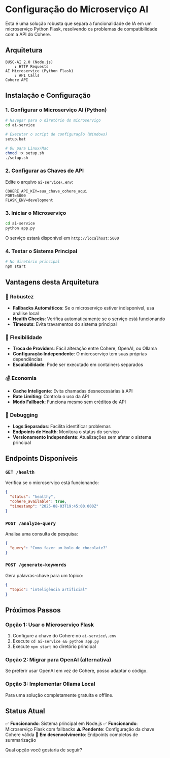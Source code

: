 # Configuração do Microserviço AI

Esta é uma solução robusta que separa a funcionalidade de IA em um microserviço Python Flask, resolvendo os problemas de compatibilidade com a API do Cohere.

## Arquitetura

```
BUSC-AI 2.0 (Node.js)
    ↓ HTTP Requests
AI Microservice (Python Flask)
    ↓ API Calls
Cohere API
```

## Instalação e Configuração

### 1. Configurar o Microserviço AI (Python)

```bash
# Navegar para o diretório do microserviço
cd ai-service

# Executar o script de configuração (Windows)
setup.bat

# Ou para Linux/Mac
chmod +x setup.sh
./setup.sh
```

### 2. Configurar as Chaves de API

Edite o arquivo `ai-service\.env`:
```env
COHERE_API_KEY=sua_chave_cohere_aqui
PORT=5000
FLASK_ENV=development
```

### 3. Iniciar o Microserviço

```bash
cd ai-service
python app.py
```

O serviço estará disponível em `http://localhost:5000`

### 4. Testar o Sistema Principal

```bash
# No diretório principal
npm start
```

## Vantagens desta Arquitetura

### 🚀 **Robustez**
- **Fallbacks Automáticos**: Se o microserviço estiver indisponível, usa análise local
- **Health Checks**: Verifica automaticamente se o serviço está funcionando
- **Timeouts**: Evita travamentos do sistema principal

### 🔧 **Flexibilidade**
- **Troca de Providers**: Fácil alteração entre Cohere, OpenAI, ou Ollama
- **Configuração Independente**: O microserviço tem suas próprias dependências
- **Escalabilidade**: Pode ser executado em containers separados

### 💰 **Economia**
- **Cache Inteligente**: Evita chamadas desnecessárias à API
- **Rate Limiting**: Controla o uso da API
- **Modo Fallback**: Funciona mesmo sem créditos de API

### 🐛 **Debugging**
- **Logs Separados**: Facilita identificar problemas
- **Endpoints de Health**: Monitora o status do serviço
- **Versionamento Independente**: Atualizações sem afetar o sistema principal

## Endpoints Disponíveis

### `GET /health`
Verifica se o microserviço está funcionando:
```json
{
  "status": "healthy",
  "cohere_available": true,
  "timestamp": "2025-08-03T19:45:00.000Z"
}
```

### `POST /analyze-query`
Analisa uma consulta de pesquisa:
```json
{
  "query": "Como fazer um bolo de chocolate?"
}
```

### `POST /generate-keywords`
Gera palavras-chave para um tópico:
```json
{
  "topic": "inteligência artificial"
}
```

## Próximos Passos

### Opção 1: Usar o Microserviço Flask
1. Configure a chave do Cohere no `ai-service\.env`
2. Execute `cd ai-service && python app.py`
3. Execute `npm start` no diretório principal

### Opção 2: Migrar para OpenAI (alternativa)
Se preferir usar OpenAI em vez de Cohere, posso adaptar o código.

### Opção 3: Implementar Ollama Local
Para uma solução completamente gratuita e offline.

## Status Atual

✅ **Funcionando**: Sistema principal em Node.js
✅ **Funcionando**: Microserviço Flask com fallbacks
⚠️ **Pendente**: Configuração da chave Cohere válida
🔄 **Em desenvolvimento**: Endpoints completos de summarização

Qual opção você gostaria de seguir?
